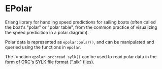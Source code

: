 # EPolar

Erlang library for handling speed predictions for sailing boats (often
called the boat's "polar" or "polar table", from the common practice
of visualizing the speed predicition in a polar diagram).

Polar data is represented as `epolar:polar()`, and can be manipulated
and queried using the functions in `epolar`.

The function `epolar_orc:read_sylk()` can be used to read polar data in
the form of ORC's SYLK file format (".slk" files).
